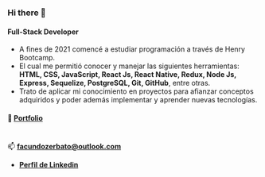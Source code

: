 <!-- ![https://github.com/FacundoZto](https://github.com/FacundoZto/FacundoZto/blob/main/banner.png) -->

### Hi there 👋

#### Full-Stack Developer

- A fines de 2021 comencé a estudiar programación a través de Henry Bootcamp.
- El cual me permitió conocer y manejar las siguientes herramientas:
 **HTML, CSS, JavaScript, React Js, React Native, Redux, Node Js, Express, Sequelize, PostgreSQL, Git, GitHub**, entre otras.
- Trato de aplicar mi conocimiento en proyectos para afianzar conceptos adquiridos y poder además implementar y aprender nuevas tecnologías.

#### :pushpin: **[Portfolio](https://facundozerbato.netlify.app/)**

<!--   <img src="https://github.com/FacundoZto/FacundoZto/blob/main/landind1.png?raw=true" align="left" widht='90px' height='160px' />
  <img src="https://github.com/FacundoZto/FacundoZto/blob/main/home.png?raw=true" align="center" widht='90px' height='160px' />
  <img src="https://github.com/FacundoZto/FacundoZto/blob/main/paginado.png?raw=true" align="left" widht='90px' height='160px' />
  <img src="https://github.com/FacundoZto/FacundoZto/blob/main/detail.png?raw=true" align="left" widht='90px' height='160px' />
  <img src="https://github.com/FacundoZto/FacundoZto/blob/main/create.png?raw=true" align="center" widht='90px' height='160px' /> -->

  #

📫 **facundozerbato@outlook.com**
- **[Perfil de Linkedin](https://www.linkedin.com/in/facundozerbato/)**


